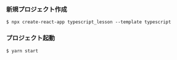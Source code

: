 ### 新規プロジェクト作成

```
$ npx create-react-app typescript_lesson --template typescript
```

### プロジェクト起動

```
$ yarn start
```
